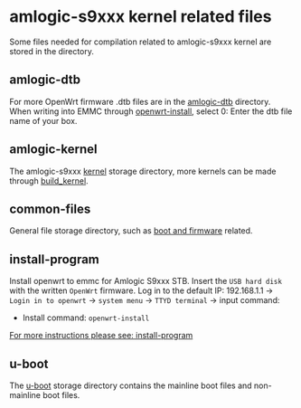 # amlogic-s9xxx kernel related files

Some files needed for compilation related to amlogic-s9xxx kernel are stored in the directory.

## amlogic-dtb

For more OpenWrt firmware .dtb files are in the [amlogic-dtb](https://github.com/ophub/amlogic-s9xxx-openwrt/tree/main/amlogic-s9xxx/amlogic-dtb) directory.  When writing into EMMC through [openwrt-install](https://github.com/ophub/amlogic-s9xxx-openwrt/blob/main/amlogic-s9xxx/install-program/files/openwrt-install), select 0: Enter the dtb file name of your box.

## amlogic-kernel

The amlogic-s9xxx [kernel](https://github.com/ophub/amlogic-s9xxx-openwrt/tree/main/amlogic-s9xxx/amlogic-kernel/kernel) storage directory, more kernels can be made through [build_kernel](https://github.com/ophub/amlogic-s9xxx-openwrt/tree/main/amlogic-s9xxx/amlogic-kernel/build_kernel). 

## common-files

General file storage directory, such as [boot and firmware](https://github.com/ophub/amlogic-s9xxx-openwrt/tree/main/amlogic-s9xxx/common-files) related.

## install-program

Install openwrt to emmc for Amlogic S9xxx STB. Insert the `USB hard disk` with the written `OpenWrt` firmware. Log in to the default IP: 192.168.1.1 → `Login in to openwrt` → `system menu` → `TTYD terminal` → input command: 

- Install command: `openwrt-install`

[For more instructions please see: install-program](https://github.com/ophub/amlogic-s9xxx-openwrt/tree/main/amlogic-s9xxx/install-program)


## u-boot

The [u-boot](https://github.com/ophub/amlogic-s9xxx-openwrt/tree/main/amlogic-s9xxx/u-boot) storage directory contains the mainline boot files and non-mainline boot files. 

